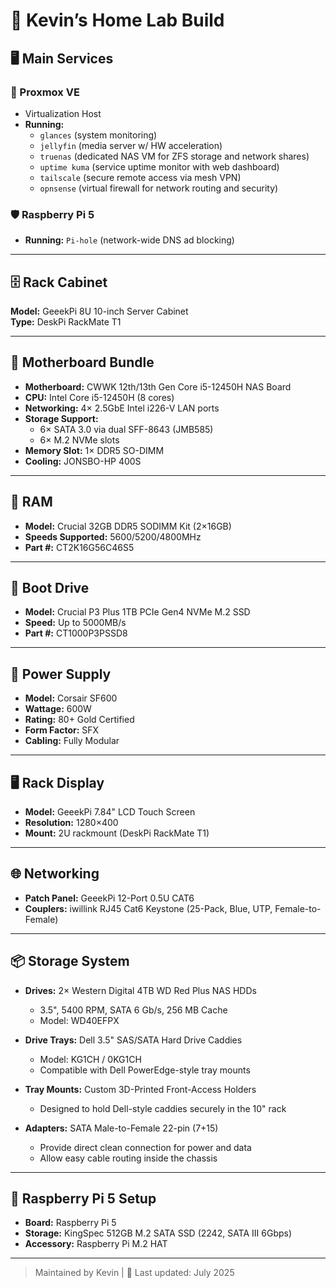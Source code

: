 # 🧰 Kevin’s Home Lab Build

## 🖥️ Main Services

### 🔧 Proxmox VE

- Virtualization Host
- **Running:**
  - `glances` (system monitoring)
  - `jellyfin` (media server w/ HW acceleration)
  - `truenas` (dedicated NAS VM for ZFS storage and network shares)
  - `uptime kuma` (service uptime monitor with web dashboard)
  - `tailscale` (secure remote access via mesh VPN)
  - `opnsense` (virtual firewall for network routing and security)

### 🛡️ Raspberry Pi 5

- **Running:** `Pi-hole` (network-wide DNS ad blocking)

---

## 🗄️ Rack Cabinet

**Model:** GeeekPi 8U 10-inch Server Cabinet  
**Type:** DeskPi RackMate T1

---

## 🧠 Motherboard Bundle

- **Motherboard:** CWWK 12th/13th Gen Core i5-12450H NAS Board
- **CPU:** Intel Core i5-12450H (8 cores)
- **Networking:** 4× 2.5GbE Intel i226-V LAN ports
- **Storage Support:**
  - 6× SATA 3.0 via dual SFF-8643 (JMB585)
  - 6× M.2 NVMe slots
- **Memory Slot:** 1× DDR5 SO-DIMM
- **Cooling:** JONSBO-HP 400S

---

## 🧬 RAM

- **Model:** Crucial 32GB DDR5 SODIMM Kit (2×16GB)
- **Speeds Supported:** 5600/5200/4800MHz
- **Part #:** CT2K16G56C46S5

---

## 💾 Boot Drive

- **Model:** Crucial P3 Plus 1TB PCIe Gen4 NVMe M.2 SSD
- **Speed:** Up to 5000MB/s
- **Part #:** CT1000P3PSSD8

---

## 🔌 Power Supply

- **Model:** Corsair SF600
- **Wattage:** 600W
- **Rating:** 80+ Gold Certified
- **Form Factor:** SFX
- **Cabling:** Fully Modular

---

## 🖥️ Rack Display

- **Model:** GeeekPi 7.84" LCD Touch Screen
- **Resolution:** 1280×400
- **Mount:** 2U rackmount (DeskPi RackMate T1)

---

## 🌐 Networking

- **Patch Panel:** GeeekPi 12-Port 0.5U CAT6
- **Couplers:** iwillink RJ45 Cat6 Keystone (25-Pack, Blue, UTP, Female-to-Female)

---

## 📦 Storage System

- **Drives:** 2× Western Digital 4TB WD Red Plus NAS HDDs

  - 3.5", 5400 RPM, SATA 6 Gb/s, 256 MB Cache
  - Model: WD40EFPX

- **Drive Trays:** Dell 3.5" SAS/SATA Hard Drive Caddies

  - Model: KG1CH / 0KG1CH
  - Compatible with Dell PowerEdge-style tray mounts

- **Tray Mounts:** Custom 3D-Printed Front-Access Holders

  - Designed to hold Dell-style caddies securely in the 10" rack

- **Adapters:** SATA Male-to-Female 22-pin (7+15)
  - Provide direct clean connection for power and data
  - Allow easy cable routing inside the chassis

---

## 🍓 Raspberry Pi 5 Setup

- **Board:** Raspberry Pi 5
- **Storage:** KingSpec 512GB M.2 SATA SSD (2242, SATA III 6Gbps)
- **Accessory:** Raspberry Pi M.2 HAT

---

> Maintained by Kevin | 📅 Last updated: July 2025
